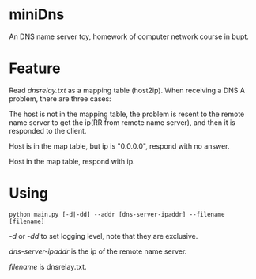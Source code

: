 # miniDns

An DNS name server toy, homework of computer network course in bupt.

# Feature

Read *dnsrelay.txt* as a mapping table (host2ip). When receiving a DNS A problem, there are three cases:

The host is not in the mapping table, the problem is resent to the remote name server to get the ip(RR from remote name server), and then it is responded to the client.

Host is in the map table, but ip is "0.0.0.0", respond with no answer.

Host in the map table, respond with ip.

# Using

```shell
python main.py [-d|-dd] --addr [dns-server-ipaddr] --filename [filename]
```

*-d* or *-dd* to set logging level, note that they are exclusive.

*dns-server-ipaddr* is the ip of the remote name server.

*filename* is dnsrelay.txt.
